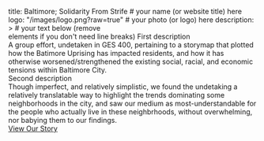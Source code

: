 title: Baltimore; Solidarity From Strife # your name (or website title) here
logo: "/images/logo.png?raw=true" # your photo (or logo) here
description: > # your text below (remove <br> elements if you don't need line breaks)
  First description 
  <br> A group effort, undetaken in GES 400, pertaining to a storymap that plotted how the Batimore Uprising has impacted residents, and how it has otherwise worsened/strengthened the existing social, racial, and economic tensions within Baltimore City. <br>
  Second description 
  <br> Though imperfect, and relatively simplistic, we found the undetaking a relatively translatable way to highlight the trends dominating some neighborhoods in the city, and saw our medium as most-understandable for the people who actually live in these neighbrhoods, without overwhelming, nor babying them to our findings. <br>
  <a href="https://storymaps.arcgis.com/stories/374a106bab5e44ba9971f4d511cf45e1">View Our Story</a> 
  
